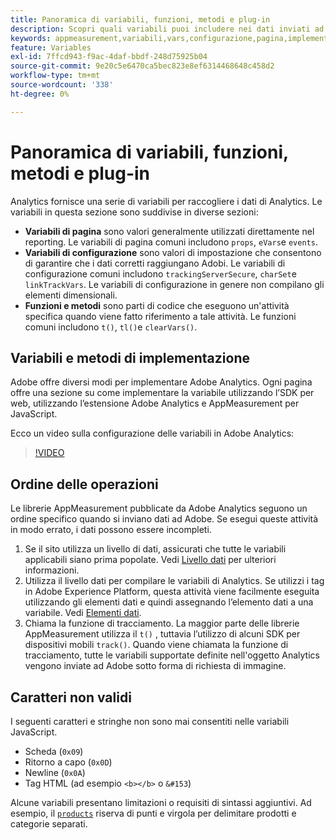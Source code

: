```yaml
---
title: Panoramica di variabili, funzioni, metodi e plug-in
description: Scopri quali variabili puoi includere nei dati inviati ad Adobe per migliorare il reporting.
keywords: appmeasurement,variabili,vars,configurazione,pagina,implementazione
feature: Variables
exl-id: 7ffcd943-f9ac-4daf-bbdf-248d75925b04
source-git-commit: 9e20c5e6470ca5bec823e8ef6314468648c458d2
workflow-type: tm+mt
source-wordcount: '338'
ht-degree: 0%

---
```


# Panoramica di variabili, funzioni, metodi e plug-in

Analytics fornisce una serie di variabili per raccogliere i dati di Analytics. Le variabili in questa sezione sono suddivise in diverse sezioni:

* **Variabili di pagina** sono valori generalmente utilizzati direttamente nel reporting. Le variabili di pagina comuni includono `props`, `eVars`e `events`.
* **Variabili di configurazione** sono valori di impostazione che consentono di garantire che i dati corretti raggiungano Adobi. Le variabili di configurazione comuni includono `trackingServerSecure`, `charSet`e `linkTrackVars`. Le variabili di configurazione in genere non compilano gli elementi dimensionali.
* **Funzioni e metodi** sono parti di codice che eseguono un&#39;attività specifica quando viene fatto riferimento a tale attività. Le funzioni comuni includono `t()`, `tl()`e `clearVars()`.

## Variabili e metodi di implementazione

Adobe offre diversi modi per implementare Adobe Analytics. Ogni pagina offre una sezione su come implementare la variabile utilizzando l’SDK per web, utilizzando l’estensione Adobe Analytics e AppMeasurement per JavaScript.

Ecco un video sulla configurazione delle variabili in Adobe Analytics:

>[!VIDEO](https://video.tv.adobe.com/v/28755/?quality=12)

## Ordine delle operazioni

Le librerie AppMeasurement pubblicate da Adobe Analytics seguono un ordine specifico quando si inviano dati ad Adobe. Se esegui queste attività in modo errato, i dati possono essere incompleti.

1. Se il sito utilizza un livello di dati, assicurati che tutte le variabili applicabili siano prima popolate. Vedi [Livello dati](../prepare/data-layer.md) per ulteriori informazioni.
2. Utilizza il livello dati per compilare le variabili di Analytics. Se utilizzi i tag in Adobe Experience Platform, questa attività viene facilmente eseguita utilizzando gli elementi dati e quindi assegnando l’elemento dati a una variabile. Vedi [Elementi dati](https://experienceleague.adobe.com/docs/experience-platform/tags/ui/data-elements.html).
3. Chiama la funzione di tracciamento. La maggior parte delle librerie AppMeasurement utilizza il `t()` , tuttavia l’utilizzo di alcuni SDK per dispositivi mobili `track()`. Quando viene chiamata la funzione di tracciamento, tutte le variabili supportate definite nell&#39;oggetto Analytics vengono inviate ad Adobe sotto forma di richiesta di immagine.

## Caratteri non validi

I seguenti caratteri e stringhe non sono mai consentiti nelle variabili JavaScript.

* Scheda (`0x09`)
* Ritorno a capo (`0x0D`)
* Newline (`0x0A`)
* Tag HTML (ad esempio `<b></b>` o `&#153`)

Alcune variabili presentano limitazioni o requisiti di sintassi aggiuntivi. Ad esempio, il [`products`](page-vars/products.md) riserva di punti e virgola per delimitare prodotti e categorie separati.
